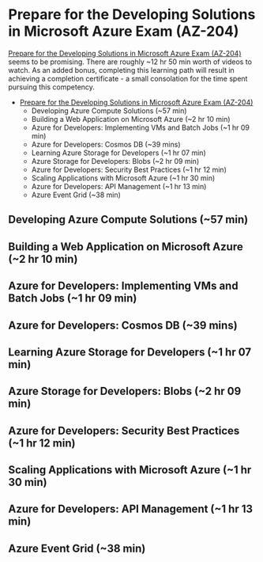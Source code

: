 # Prepare for the Developing Solutions in Microsoft Azure Exam (AZ-204)

[Prepare for the Developing Solutions in Microsoft Azure Exam (AZ-204)](https://www.linkedin.com/learning/paths/prepare-for-the-developing-solutions-in-microsoft-azure-exam-az-204) seems to be promising. There are roughly ~12 hr 50 min worth of videos to watch. As an added bonus, completing this learning path will result in achieving a completion certificate - a small consolation for the time spent pursuing this competency.

- [Prepare for the Developing Solutions in Microsoft Azure Exam (AZ-204)](https://www.linkedin.com/learning/paths/prepare-for-the-developing-solutions-in-microsoft-azure-exam-az-204)
  - Developing Azure Compute Solutions (~57 min)
  - Building a Web Application on Microsoft Azure (~2 hr 10 min)
  - Azure for Developers: Implementing VMs and Batch Jobs (~1 hr 09 min)
  - Azure for Developers: Cosmos DB (~39 mins)
  - Learning Azure Storage for Developers (~1 hr 07 min)
  - Azure Storage for Developers: Blobs (~2 hr 09 min)
  - Azure for Developers: Security Best Practices (~1 hr 12 min)
  - Scaling Applications with Microsoft Azure (~1 hr 30 min)
  - Azure for Developers: API Management (~1 hr 13 min)
  - Azure Event Grid (~38 min)

## Developing Azure Compute Solutions (~57 min)

## Building a Web Application on Microsoft Azure (~2 hr 10 min)

## Azure for Developers: Implementing VMs and Batch Jobs (~1 hr 09 min)

## Azure for Developers: Cosmos DB (~39 mins)

## Learning Azure Storage for Developers (~1 hr 07 min)

## Azure Storage for Developers: Blobs (~2 hr 09 min)

## Azure for Developers: Security Best Practices (~1 hr 12 min)

## Scaling Applications with Microsoft Azure (~1 hr 30 min)

## Azure for Developers: API Management (~1 hr 13 min)

## Azure Event Grid (~38 min)
